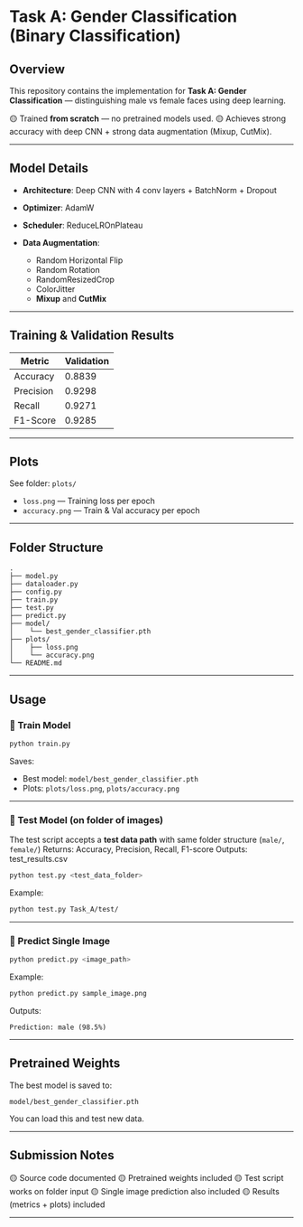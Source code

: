# Task A: Gender Classification (Binary Classification)

## Overview

This repository contains the implementation for **Task A: Gender Classification** — distinguishing male vs female faces using deep learning.

🟡 Trained **from scratch** — no pretrained models used.
🟡 Achieves strong accuracy with deep CNN + strong data augmentation (Mixup, CutMix).

---

## Model Details

* **Architecture**: Deep CNN with 4 conv layers + BatchNorm + Dropout
* **Optimizer**: AdamW
* **Scheduler**: ReduceLROnPlateau
* **Data Augmentation**:

  * Random Horizontal Flip
  * Random Rotation
  * RandomResizedCrop
  * ColorJitter
  * **Mixup** and **CutMix**

---

## Training & Validation Results

| Metric    | Validation |
| --------- | ---------- |
| Accuracy  | 0.8839     |
| Precision | 0.9298     |
| Recall    | 0.9271     |
| F1-Score  | 0.9285     |

---

## Plots

See folder: `plots/`

* `loss.png` — Training loss per epoch
* `accuracy.png` — Train & Val accuracy per epoch

---

## Folder Structure

```
.
├── model.py
├── dataloader.py
├── config.py
├── train.py
├── test.py
├── predict.py
├── model/
│    └── best_gender_classifier.pth
├── plots/
│    ├── loss.png
│    └── accuracy.png
└── README.md
```

---

## Usage

### 🔑 Train Model

```bash
python train.py
```

Saves:

* Best model: `model/best_gender_classifier.pth`
* Plots: `plots/loss.png`, `plots/accuracy.png`

---

### 🔑 Test Model (on folder of images)

The test script accepts a **test data path** with same folder structure (`male/`, `female/`)
Returns: Accuracy, Precision, Recall, F1-score
Outputs: test_results.csv

```bash
python test.py <test_data_folder>
```

Example:

```bash
python test.py Task_A/test/
```

---

### 🔑 Predict Single Image

```bash
python predict.py <image_path>
```

Example:

```bash
python predict.py sample_image.png
```

Outputs:

```text
Prediction: male (98.5%)
```

---

## Pretrained Weights

The best model is saved to:

```text
model/best_gender_classifier.pth
```

You can load this and test new data.

---

## Submission Notes

🟡 Source code documented
🟡 Pretrained weights included
🟡 Test script works on folder input
🟡 Single image prediction also included
🟡 Results (metrics + plots) included

---
